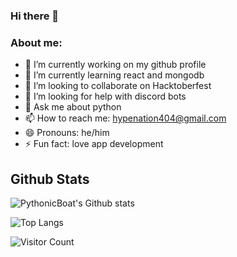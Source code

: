 ### Hi there 👋

### About me:

- 🔭 I’m currently working on my github profile
- 🌱 I’m currently learning react and mongodb
- 👯 I’m looking to collaborate on Hacktoberfest
- 🤔 I’m looking for help with discord bots
- 💬 Ask me about python 
- 📫 How to reach me: hypenation404@gmail.com
- 😄 Pronouns: he/him
- ⚡ Fun fact: love app development


## Github Stats

![PythonicBoat's Github stats](https://github-readme-stats.vercel.app/api?username=PythonicBoat&show_icons=true&theme=dark)

![Top Langs](https://github-readme-stats.vercel.app/api/top-langs/?username=PythonicBoat)

![Visitor Count](https://profile-counter.glitch.me/PythonicBoat/count.svg)
